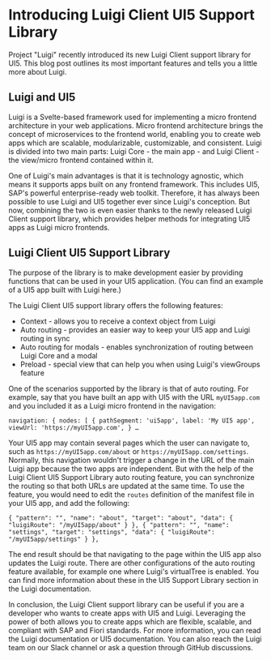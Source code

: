 # Introducing Luigi Client UI5 Support Library 

Project "Luigi" recently introduced its new Luigi Client support library for UI5. This blog post outlines its most important features and tells you a little more about Luigi. 

## Luigi and UI5 

Luigi is a Svelte-based framework used for implementing a micro frontend architecture in your web applications. Micro frontend architecture brings the concept of microservices to the frontend world, enabling you to create web apps which are scalable, modularizable, customizable, and consistent. Luigi is divided into two main parts: Luigi Core - the main app - and Luigi Client - the view/micro frontend contained within it. 

One of Luigi's main advantages is that it is technology agnostic, which means it supports apps built on any frontend framework. This includes UI5, SAP's powerful enterprise-ready web toolkit. Therefore, it has always been possible to use Luigi and UI5 together ever since Luigi's conception. But now, combining the two is even easier thanks to the newly released Luigi Client support library, which provides helper methods for integrating UI5 apps as Luigi micro frontends. 

## Luigi Client UI5 Support Library 

The purpose of the library is to make development easier by providing functions that can be used in your UI5 application. (You can find an example of a UI5 app built with Luigi here.)

The Luigi Client UI5 support library offers the following features: 

* Context - allows you to receive a context object from Luigi
* Auto routing - provides an easier way to keep your UI5 app and Luigi routing in sync
* Auto routing for modals - enables synchronization of routing between Luigi Core and a modal
* Preload - special view that can help you when using Luigi's viewGroups feature

One of the scenarios supported by the library is that of auto routing. For example, say that you have built an app with UI5 with the URL `myUI5app.com` and you included it as a Luigi micro frontend in the navigation:

`
navigation: {
  nodes: [
    {
      pathSegment: 'ui5app',
      label: 'My UI5 app',
      viewUrl: 'https://myUI5app.com',
        }
…
`

Your UI5 app may contain several pages which the user can navigate to, such as `https://myUI5app.com/about` or `https://myUI5app.com/settings`. Normally, this navigation wouldn't trigger a change in the URL of the main Luigi app because the two apps are independent. But with the help of the Luigi Client UI5 Support Library auto routing feature, you can synchronize the routing so that both URLs are updated at the same time. To use the feature, you would need to edit the `routes` definition of the manifest file in your UI5 app, and add the following: 
 
`
{
    "pattern": "",
    "name": "about",
    "target": "about",
    "data": {
        "luigiRoute": "/myUI5app/about"
    }
},
{
    "pattern": "",
    "name": "settings",
    "target": "settings",
    "data": {
        "luigiRoute": "/myUI5app/settings"
    }
},
`

The end result should be that navigating to the page within the UI5 app also updates the Luigi route. There are other configurations of the auto routing feature available, for example one where Luigi's virtualTree is enabled. You can find more information about these in the UI5 Support Library section in the Luigi documentation. 

In conclusion, the Luigi Client support library can be useful if you are a developer who wants to create apps with UI5 and Luigi. Leveraging the power of both allows you to create apps which are flexible, scalable, and compliant with SAP and Fiori standards. For more information, you can read the Luigi documentation or UI5 documentation. You can also reach the Luigi team on our Slack channel or ask a question through GitHub discussions. 
